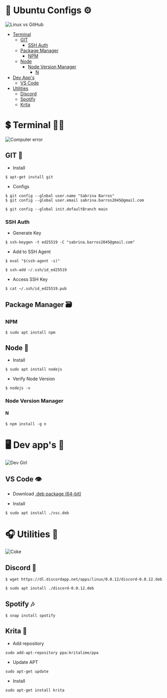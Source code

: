 # 🐧 Ubuntu Configs ⚙️

![Linux vs GitHub](https://dev-to-uploads.s3.amazonaws.com/uploads/articles/wlqz1ybvil42fg9ysbtz.gif)

- [Terminal](#💲-terminal-🏴‍☠️)
  - [GIT](#git-🔗)
    - [SSH Auth](#ssh-auth)
  - [Package Manager](#package-manager-🗃)
    - [NPM](#npm)
  - [Node](#Node-🥝)
    - [Node Version Manager](#node-version-manager)
      - [N](#n)
- [Dev App's](#🖥-dev-app's-📃)
  - [VS Code](#vs-code-👁️)
- [Utilities](#🎧-utilities-🎲)
  - [Discord](#discord-👺)
  - [Spotify ](#spotify-🎶)
  - [Krita](#krita-🎨)

# 💲 Terminal 🏴‍☠️

![Computer error](https://dev-to-uploads.s3.amazonaws.com/uploads/articles/vts1hgq2ijfx8ierix34.gif)

## GIT 🔗

- Install

```shell
$ apt-get install git
```

- Configs

```shell
$ git config --global user.name "Sabrina Barros"
$ git config --global user.email sabrina.barros2045@gmail.com
```

```shell
$ git config --global init.defaultBranch main
```

### SSH Auth

- Generate Key

```shell
$ ssh-keygen -t ed25519 -C "sabrina.barros2045@gmail.com"
```

- Add to SSH Agent

```shell
$ eval "$(ssh-agent -s)"
```

```shell
$ ssh-add ~/.ssh/id_ed25519
```

- Access SSH Key

```shell
$ cat ~/.ssh/id_ed25519.pub
```

## Package Manager 🗃

### NPM

```shell
$ sudo apt install npm
```

## Node 🥝

- Install

```shell
$ sudo apt install nodejs
```

- Verify Node Version

```shell
$ nodejs -v
```

### Node Version Manager

#### N

```shell
$ npm install -g n
```

# 🖥 Dev app's 📃

![Dev Girl](https://steamuserimages-a.akamaihd.net/ugc/90470964761468233/EBE96184DD5BD1AFD12E7550B87CE0E24D9772AB/)


## VS Code 👁️

- Download [.deb package (64-bit)](https://code.visualstudio.com/docs/setup/linux)

- Install

```
$ sudo apt install ./vsc.deb
```

# 🎧 Utilities 🎲

![Coke](https://static.tumblr.com/c7d92aa4aa7ee45c01aab1de252875ff/ulxonxw/bmnomc2jy/tumblr_static_tumblr_static_bg6546zyo3s4gks4ww8k00w4g_focused_v3.gif)

## Discord 👺

```
$ wget https://dl.discordapp.net/apps/linux/0.0.12/discord-0.0.12.deb
```

```
$ sudo apt install ./discord-0.0.12.deb
```

## Spotify 🎶

```
$ snap install spotify
```

## Krita 🎨

- Add repository

```
sudo add-apt-repository ppa:kritalime/ppa
```

- Update APT

```
sudo apt-get update
```

- Install

```
sudo apt-get install krita
```